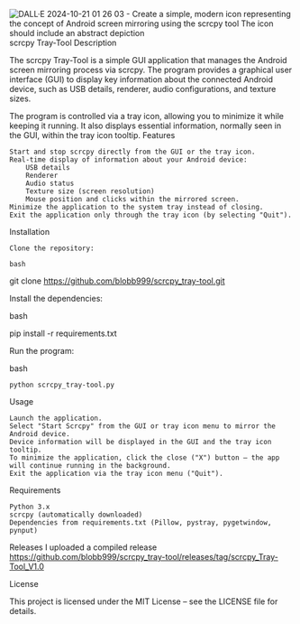![DALL·E 2024-10-21 01 26 03 - Create a simple, modern icon representing the concept of Android screen mirroring using the scrcpy tool  The icon should include an abstract depiction](https://github.com/user-attachments/assets/d182d404-da4f-4417-b89a-c5bdd55d3fe6)
scrcpy Tray-Tool
Description

The scrcpy Tray-Tool is a simple GUI application that manages the Android screen mirroring process via scrcpy. The program provides a graphical user interface (GUI) to display key information about the connected Android device, such as USB details, renderer, audio configurations, and texture sizes.

The program is controlled via a tray icon, allowing you to minimize it while keeping it running. It also displays essential information, normally seen in the GUI, within the tray icon tooltip.
Features

    Start and stop scrcpy directly from the GUI or the tray icon.
    Real-time display of information about your Android device:
        USB details
        Renderer
        Audio status
        Texture size (screen resolution)
        Mouse position and clicks within the mirrored screen.
    Minimize the application to the system tray instead of closing.
    Exit the application only through the tray icon (by selecting "Quit").

Installation

    Clone the repository:

    bash

git clone https://github.com/blobb999/scrcpy_tray-tool.git

Install the dependencies:

bash

pip install -r requirements.txt

Run the program:

bash

    python scrcpy_tray-tool.py

Usage

    Launch the application.
    Select "Start Scrcpy" from the GUI or tray icon menu to mirror the Android device.
    Device information will be displayed in the GUI and the tray icon tooltip.
    To minimize the application, click the close ("X") button – the app will continue running in the background.
    Exit the application via the tray icon menu ("Quit").

Requirements

    Python 3.x
    scrcpy (automatically downloaded)
    Dependencies from requirements.txt (Pillow, pystray, pygetwindow, pynput)
	
Releases
    I uploaded a compiled release
	https://github.com/blobb999/scrcpy_tray-tool/releases/tag/scrcpy_Tray-Tool_V1.0


License

This project is licensed under the MIT License – see the LICENSE file for details.